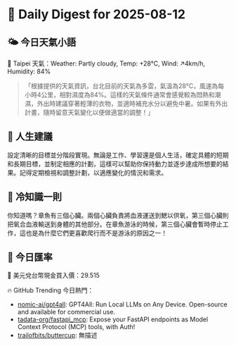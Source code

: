# 🌅 Daily Digest for 2025-08-12

## 🌤️ 今日天氣小語
📍 Taipei 天氣：Weather: Partly cloudy, Temp: +28°C, Wind: ↗4km/h, Humidity: 84%
> 「根據提供的天氣資訊，台北目前的天氣為多雲，氣溫為28°C，風速為每小時4公里，相對濕度為84%。這樣的天氣條件通常會感覺較為悶熱和潮濕，外出時建議穿著輕薄的衣物，並適時補充水分以避免中暑。如果有外出計畫，隨時留意天氣變化以便做適當的調整！」

## 💬 人生建議
設定清晰的目標並分階段實現。無論是工作、學習還是個人生活，確定具體的短期和長期目標，並制定相應的計劃，這樣可以幫助你保持動力並逐步達成所想要的結果。記得定期檢視和調整計劃，以適應變化的情況和需求。

## 🧠 冷知識一則
你知道嗎？章魚有三個心臟。兩個心臟負責將血液運送到鰓以供氧，第三個心臟則把氧合血液輸送到身體的其他部分。在章魚游泳的時候，第三個心臟會暫時停止工作，這也是為什麼它們更喜歡爬行而不是游泳的原因之一！
## 💱 今日匯率
💱 美元兌台幣現金買入價：29.515

🔥 GitHub Trending 今日熱門：
- [nomic-ai/gpt4all](https://github.com/nomic-ai/gpt4all): GPT4All: Run Local LLMs on Any Device. Open-source and available for commercial use.
- [tadata-org/fastapi_mcp](https://github.com/tadata-org/fastapi_mcp): Expose your FastAPI endpoints as Model Context Protocol (MCP) tools, with Auth!
- [trailofbits/buttercup](https://github.com/trailofbits/buttercup): 無描述

